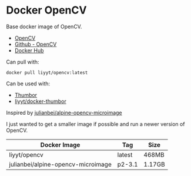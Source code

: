 # Docker OpenCV

Base docker image of OpenCV.

- [OpenCV](https://opencv.org/)
- [Github - OpenCV](https://github.com/opencv/opencv/)
- [Docker Hub](https://hub.docker.com/r/liyyt/opencv/)

Can pull with:
```
docker pull liyyt/opencv:latest
```

Can be used with:
- [Thumbor](https://github.com/thumbor/thumbor)
- [liyyt/docker-thumbor](https://github.com/liyyt/docker-thumbor)


Inspired by [julianbei/alpine-opencv-microimage](https://github.com/julianbei/alpine-opencv-microimage)

I just wanted to get a smaller image if possible and run a newer version of OpenCV.

| Docker Image | Tag | Size |
| --- | --- | --- |
| liyyt/opencv | latest | 468MB |
| julianbei/alpine-opencv-microimage | p2-3.1 | 1.17GB |
